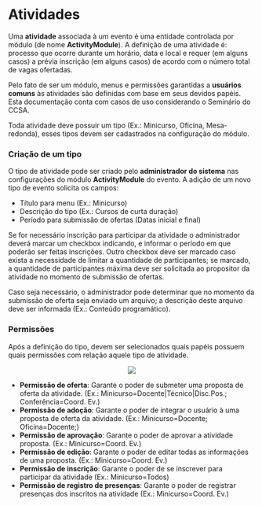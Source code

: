 # Atividades

Uma **atividade** associada à um evento é uma entidade controlada por módulo (de nome **ActivityModule**). A definição de uma atividade é: processo que ocorre durante um horário, data e local e requer (em alguns casos) a prévia inscrição (em alguns casos) de acordo com o número total de vagas ofertadas.

Pelo fato de ser um módulo, menus e permissões garantidas a **usuários comuns** às atividades são definidas com base em seus devidos papéis. Esta documentação conta com casos de uso considerando o Seminário do CCSA.

Toda atividade deve possuir um tipo (Ex.: Minicurso, Oficina, Mesa-redonda), esses tipos devem ser cadastrados na configuração do módulo.

### Criação de um tipo

O tipo de atividade pode ser criado pelo **administrador do sistema** nas configurações do módulo **ActivityModule** do evento. A adição de um novo tipo de evento solicita os campos:
- Título para menu (Ex.: Minicurso)
- Descrição do tipo (Ex.: Cursos de curta duração)
- Período para submissão de ofertas (Datas inicial e final)

Se for necessário inscrição para participar da atividade o administrador deverá marcar um checkbox indicando, e informar o período em que poderão ser feitas inscrições. Outro checkbox deve ser marcado caso exista a necessidade de limitar a quantidade de participantes; se marcado, a quantidade de participantes máxima deve ser solicitada ao propositor da atividade no momento de submissão de ofertas.

Caso seja necessário, o administrador pode determinar que no momento da submissão de oferta seja enviado um arquivo; a descrição deste arquivo deve ser informada (Ex.: Conteúdo programático).

### Permissões

Após a definição do tipo, devem ser selecionados quais papéis possuem quais permissões com relação aquele tipo de atividade.

<p align="center">
<img src="http://i.imgur.com/MARleqh.jpg">
</p>

- **Permissão de oferta**: Garante o poder de submeter uma proposta de oferta da atividade. (Ex.: Minicurso=Docente|Técnico|Disc.Pos.; Conferência=Coord. Ev.)
- **Permissão de adoção**: Garante o poder de integrar o usuário à uma proposta de oferta da atividade. (Ex.: Minicurso=Docente; Oficina=Docente;)
- **Permissão de aprovação**: Garante o poder de aprovar a atividade proposta. (Ex.: Minicurso=Coord. Ev.)
- **Permissão de edição**: Garante o poder de editar todas as informações de uma proposta. (Ex.: Minicurso=Coord. Ev.)
- **Permissão de inscrição**: Garante o poder de se inscrever para participar da atividade (Ex.: Minicurso=Todos)
- **Permissão de registro de presenças**: Garante o poder de registrar presenças dos inscritos na atividade (Ex.: Minicurso=Coord. Ev.)
